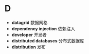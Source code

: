 # D
- **datagrid** 数据网格
- **dependency injection** 依赖注入
- **developer** 开发者
- **distributed databases** 分布式数据库
- **distribution** 发布
